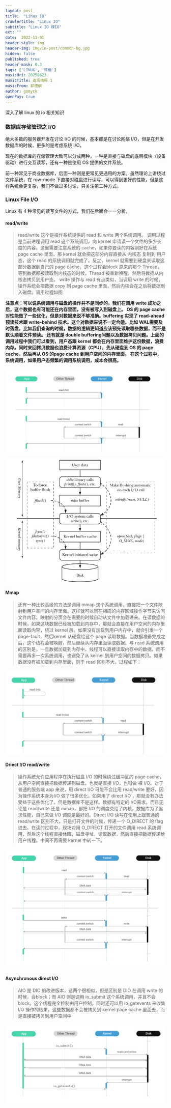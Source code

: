 ```yaml
---
layout: post
title:  "Linux IO"
crawlertitle: "Linux IO"
subtitle: "Linux IO 裸IO"
ext: ""
date:  2022-11-01
header-style: img
header-img: img/in-post/common-bg.jpg
hidden: false
published: true
header-mask: 0.3
tags: ['LINUX', '转载']
musicUri: 28258623
musicTitle: 返场精粹 1
musicFrom: 郭德纲
author: gomyck
openPay: true
---
```


深入了解 linux 的 io 相关知识

### 数据库存储管理之 I/O

绝大多数的服务器开发在讨论 I/O 的时候，基本都是在讨论网络 I/O，但是在开发数据库的时候，更多的是考虑系统 I/O。

现在的数据库的存储管理大致可以分成两种，一种是直接与磁盘的底层模块（设备驱动）进行交互读写，还有一种是使用 OS 提供的文件系统。

前一种常见于商业数据库，后面一种则是更常见更通用的方案。虽然理论上讲绕过文件系统，在 row-mode 下直接对磁盘进行读写，可以得到更好的性能，但是这样系统会更复杂，我们不做过多讨论，只关注第二种方式。

### Linux File I/O

Linux 有 4 种常见的读写文件的方式，我们在后面会一一分析。


#### read/write

> read/write 这个是操作系统提供的 read 和 write 两个系统调用。 调用过程是当前进程调用 read 这个系统调用，向 kernel 申请读一个文件的多少长度的内容。这里需要注意系统的 cache，如果你要读的内容刚好在系统 page cache 里面，那 kernel 就会把这部分内容直接从 内核态 复制到 用户态，这个 read 的系统调用就完成了。反之，kernel 就需要到硬盘来读取这部分数据到自己的 page cache，这个过程会block 原来的那个 Thread，等到数据都被读取到内核态的时候，Thread 被重新唤醒，然后将数据从内核态拷贝到用户态。 write 操作与 read 有点类似，当调用 write 的时候，操作系统会把数据 copy 到 page cache 里面，然后内核会在之后将数据刷入磁盘。调用过程如图

**注意点：可以说系统调用与磁盘的操作并不是同步的，我们在调用 write 成功之后，这个数据也有可能还在内存里面，没有被写入到磁盘上。
OS 的 page cache 对性能做了一些优化，但是对数据来说不够准确。buffering 实现了 read-ahead 预读技术跟 write-behind 技术。这个对数据来说不一定合适。比如 WAL需要及时落盘，比如我们查询的时候，数据的逻辑更知道应该预先读取哪些数据，而不是默认顺着文件预读。
还有就是 double buffering问题以及数据拷贝问题。上面的调用过程中我们可以看到，用户态跟 kernel 都会在内存里面维护这份数据，浪费内存。同时来回拷贝数据也浪费计算资源（CPU），先从硬盘到 OS 的 page cache，然后再从 OS 的page cache 到用户空间的内存里面。
在这个过程中，系统调用，如果用户态频繁的调用系统调用，成本会很高。**

![image](/img/in-post/res2022-11-01/2022-11-01-001.png)

![image](/img/in-post/res2022-11-01/2022-11-01-002.png)

#### Mmap

> 还有一种比较高级的方法是调用 mmap 这个系统调用，直接把一个文件映射到用户空间的内存里面。这样就可以同在相应的内存区域操作字节来访问文件内容。映射的分页会在需要的时候自动从文件中加载进来。在读数据的时候，如果这块数据已经被加载到内存中，那就会直接在用户空间的内存里面读取内容，绕过 kernel 层。如果没有加载到用户内存中，就会引发一个 page-fault，然后kernel 从硬盘给这个 page 读取数据。当数据准备完成之后，这个线程会被唤醒，然后继续从内存里面读取数据。与 read 系统调用的区别是，一旦数据加载到内存中，线程可以直接读取内存中的数据，而不需要再多一次系统调用，也避免了从 kernel 到用户空间的数据拷贝。如果数据没有被加载到内存里面，则于 read 区别不大。过程如下：

![image](/img/in-post/res2022-11-01/2022-11-01-003.png)

#### Driect I/O read/write

> 操作系统允许应用程序在执行磁盘 I/O 的时候绕过缓冲区的 page cache，从用户空间直接把数据传递到磁盘。也就是直接 I/O，也叫做 裸 I/O。对于普通的服务端 app 来说，用 direct I/O 可能不会比用 read/write 要好，因为操作系统本身为I/O 做了很多优化，如果用了 direct I/O ，那就没有办法受益于这些优化了。但是数据库不是这样。数据有特定的 I/O需求。而且无论是 read/write 还是 mmap，都把 I/O 的调度交给了内核，数据库为了追求性能，自己来做 I/O 调度是最好的。Direct I/O 读写在使用上跟普通的 read/write 区别不大，只是打开文件的时候，传递一个 O_DIRECT 的 flag 进去。在读的过程中，现场对用 O_DIRECT 打开的文件调用 read 系统调用，然后这个线程直接休眠，磁盘寻址，读取数据，然后直接把数据传递给用户线程。中间不再需要 kernel 中转一下。

![image](/img/in-post/res2022-11-01/2022-11-01-004.png)

#### Asynchronous direct I/O

> AIO 是 DIO 的改进版本，这两个很相似，但是区别是 DIO 在调用 write 的时候，会block；而 AIO 则是调用 io_submit 这个系统调用，并且不会 block。这个线程完全控制由用户控制。同时还可以用 io_getevents 来收集 I/O 操作的结果。这些数据都不会被拷贝到 kernel page cache 里面去，而是直接被拷贝到用户空间中

![image](/img/in-post/res2022-11-01/2022-11-01-005.png)

